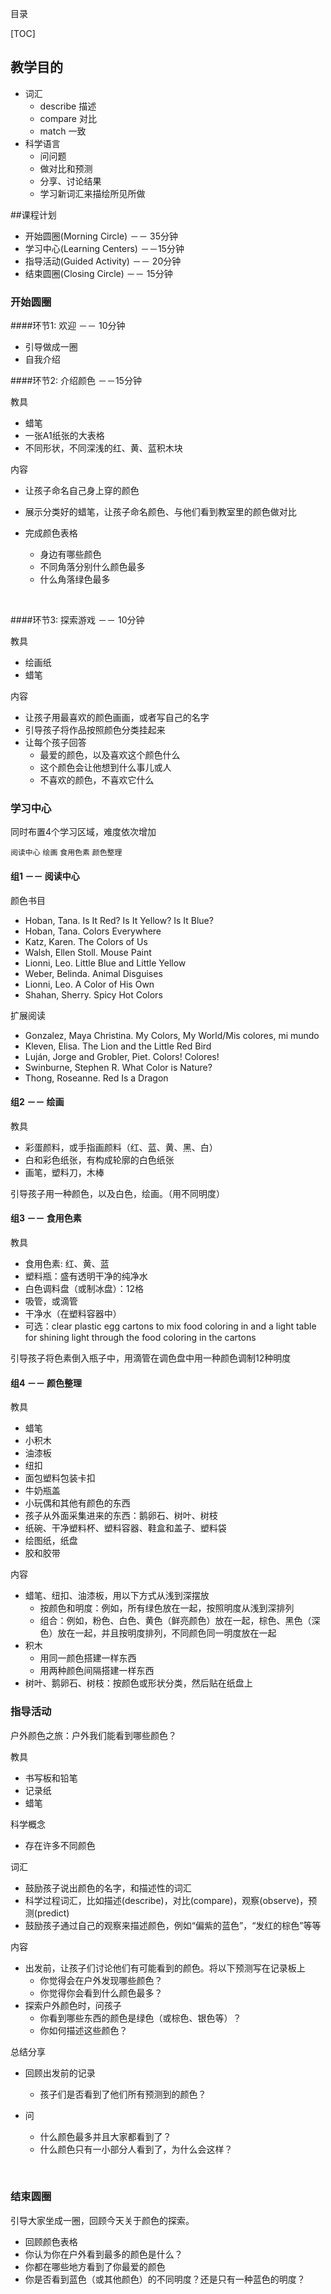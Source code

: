 目录

[TOC]

## 教学目的

- 词汇
  - describe 描述
  - compare 对比
  - match 一致
- 科学语言
  - 问问题
  - 做对比和预测
  - 分享、讨论结果
  - 学习新词汇来描绘所见所做



##课程计划

- 开始圆圈(Morning Circle) －－ 35分钟
- 学习中心(Learning Centers) －－15分钟
- 指导活动(Guided Activity) －－ 20分钟
- 结束圆圈(Closing Circle) －－ 15分钟



### 开始圆圈

####环节1: 欢迎 －－ 10分钟

- 引导做成一圈
- 自我介绍



####环节2: 介绍颜色 －－15分钟

教具

- 蜡笔
- 一张A1纸张的大表格
- 不同形状，不同深浅的红、黄、蓝积木块

内容

- 让孩子命名自己身上穿的颜色

- 展示分类好的蜡笔，让孩子命名颜色、与他们看到教室里的颜色做对比

- 完成颜色表格

  - 身边有哪些颜色
  - 不同角落分别什么颜色最多
  - 什么角落绿色最多

  ​

####环节3: 探索游戏 －－ 10分钟

教具

- 绘画纸
- 蜡笔

内容

- 让孩子用最喜欢的颜色画画，或者写自己的名字
- 引导孩子将作品按照颜色分类挂起来
- 让每个孩子回答
  - 最爱的颜色，以及喜欢这个颜色什么
  - 这个颜色会让他想到什么事儿或人 
  - 不喜欢的颜色，不喜欢它什么



### 学习中心

同时布置4个学习区域，难度依次增加

`阅读中心`  `绘画` `食用色素` `颜色整理`

#### 组1 －－ 阅读中心

颜色书目

- Hoban, Tana. Is It Red? Is It Yellow? Is It Blue?
- Hoban, Tana. Colors Everywhere
- Katz, Karen. The Colors of Us
- Walsh, Ellen Stoll. Mouse Paint
- Lionni, Leo. Little Blue and Little Yellow
- Weber, Belinda. Animal Disguises
- Lionni, Leo. A Color of His Own
- Shahan, Sherry. Spicy Hot Colors

扩展阅读

- Gonzalez, Maya Christina. My Colors, My World/Mis colores, mi mundo
- Kleven, Elisa. The Lion and the Little Red Bird
- Luján, Jorge and Grobler, Piet. Colors! Colores!
- Swinburne, Stephen R. What Color is Nature?
- Thong, Roseanne. Red Is a Dragon



#### 组2 －－ 绘画

教具

- 彩蛋颜料，或手指画颜料（红、蓝、黄、黑、白）
- 白和彩色纸张，有构成轮廓的白色纸张
- 画笔，塑料刀，木棒

引导孩子用一种颜色，以及白色，绘画。（用不同明度）



#### 组3 －－ 食用色素

教具

- 食用色素: 红、黄、蓝
- 塑料瓶：盛有透明干净的纯净水
- 白色调料盘（或制冰盘）：12格
- 吸管，或滴管
- 干净水（在塑料容器中）
- 可选：clear plastic egg cartons to mix food coloring in and a light table for shining light through the food coloring in the cartons

引导孩子将色素倒入瓶子中，用滴管在调色盘中用一种颜色调制12种明度



#### 组4 －－ 颜色整理

教具

- 蜡笔
- 小积木
- 油漆板
- 纽扣
- 面包塑料包装卡扣
- 牛奶瓶盖
- 小玩偶和其他有颜色的东西
- 孩子从外面采集进来的东西：鹅卵石、树叶、树枝
- 纸碗、干净塑料杯、塑料容器、鞋盒和盖子、塑料袋
- 绘图纸，纸盘
- 胶和胶带



内容

- 蜡笔、纽扣、油漆板，用以下方式从浅到深摆放
  - 按颜色和明度：例如，所有绿色放在一起，按照明度从浅到深排列
  - 组合：例如，粉色、白色、黄色（鲜亮颜色）放在一起，棕色、黑色（深色）放在一起，并且按明度排列，不同颜色同一明度放在一起
- 积木
  - 用同一颜色搭建一样东西
  - 用两种颜色间隔搭建一样东西
- 树叶、鹅卵石、树枝：按颜色或形状分类，然后贴在纸盘上



### 指导活动

户外颜色之旅：户外我们能看到哪些颜色？

教具

- 书写板和铅笔
- 记录纸
- 蜡笔



科学概念

- 存在许多不同颜色



词汇

- 鼓励孩子说出颜色的名字，和描述性的词汇
- 科学过程词汇，比如描述(describe)，对比(compare)，观察(observe)，预测(predict)
- 鼓励孩子通过自己的观察来描述颜色，例如“偏紫的蓝色”，“发红的棕色”等等



内容

- 出发前，让孩子们讨论他们有可能看到的颜色。将以下预测写在记录板上
  - 你觉得会在户外发现哪些颜色？
  - 你觉得你会看到什么颜色最多？
- 探索户外颜色时，问孩子
  - 你看到哪些东西的颜色是绿色（或棕色、银色等）？
  - 你如何描述这些颜色？



总结分享

- 回顾出发前的记录

  - 孩子们是否看到了他们所有预测到的颜色？

- 问

  - 什么颜色最多并且大家都看到了？
  - 什么颜色只有一小部分人看到了，为什么会这样？

  ​

### 结束圆圈

引导大家坐成一圈，回顾今天关于颜色的探索。

- 回顾颜色表格
- 你认为你在户外看到最多的颜色是什么？
- 你都在哪些地方看到了你最爱的颜色
- 你是否看到蓝色（或其他颜色）的不同明度？还是只有一种蓝色的明度？

